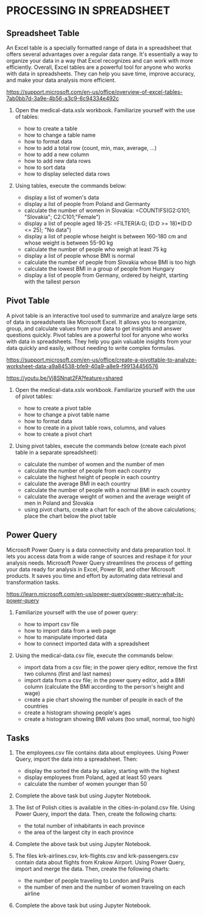 # PROCESSING IN SPREADSHEET



## Spreadsheet Table

An Excel table is a specially formatted range of data in a spreadsheet that offers several advantages over a regular data range. It's essentially a way to organize your data in a way that Excel recognizes and can work with more efficiently. Overall, Excel tables are a powerful tool for anyone who works with data in spreadsheets. They can help you save time, improve accuracy, and make your data analysis more efficient.

<https://support.microsoft.com/en-us/office/overview-of-excel-tables-7ab0bb7d-3a9e-4b56-a3c9-6c94334e492c>

1. Open the medical-data.xslx workbook. Familiarize yourself with the use of tables:
    * how to create a table
    * how to change a table name
    * how to format data
    * how to add a total row (count, min, max, average, ...)
    * how to add a new column
    * how to add new data rows
    * how to sort data
    * how to display selected data rows

1. Using tables, execute the commands below:
    * display a list of women's data
    * display a list of people from Poland and Germanty
    * calculate the number of women in Slovakia: =COUNTIFS(G2:G101; "Slovakia"; C2:C101;"Female")
    * display a list of people aged 18-25: =FILTER(A:G; (D:D >= 18)*(D:D <= 25); "No data")
    * display a list of people whose height is between 160-180 cm and whose weight is between 55-90 kg
    * calculate the number of people who weigh at least 75 kg
    * display a list of people whose BMI is normal
    * calculate the number of people from Slovakia whose BMI is too high
    * calculate the lowest BMI in a group of people from Hungary
    * display a list of people from Germany, ordered by height, starting with the tallest person



## Pivot Table

A pivot table is an interactive tool used to summarize and analyze large sets of data in spreadsheets like Microsoft Excel. It allows you to reorganize, group, and calculate values from your data to get insights and answer questions quickly. Pivot tables are a powerful tool for anyone who works with data in spreadsheets. They help you gain valuable insights from your data quickly and easily, without needing to write complex formulas.

<https://support.microsoft.com/en-us/office/create-a-pivottable-to-analyze-worksheet-data-a9a84538-bfe9-40a9-a8e9-f99134456576>

<https://youtu.be/Vj8SNnat2FA?feature=shared>

1. Open the medical-data.xslx workbook. Familiarize yourself with the use of pivot tables:
    * how to create a pivot table
    * how to change a pivot table name
    * how to format data
    * how to create in a pivot table rows, columns, and values
    * how to create a pivot chart


1. Using pivot tables, execute the commands below (create each pivot table in a separate spreadsheet):
    * calculate the number of women and the number of men
    * calculate the number of people from each country
    * calculate the highest height of people in each country
    * calculate the average BMI in each country
    * calculate the number of people with a normal BMI in each country
    * calculate the average weight of women and the average weight of men in Poland and Slovakia
    * using pivot charts, create a chart for each of the above calculations; place the chart below the pivot table



## Power Query

Microsoft Power Query is a data connectivity and data preparation tool. It lets you access data from a wide range of sources and reshape it for your analysis needs. Microsoft Power Query streamlines the process of getting your data ready for analysis in Excel, Power BI, and other Microsoft products. It saves you time and effort by automating data retrieval and transformation tasks.

<https://learn.microsoft.com/en-us/power-query/power-query-what-is-power-query>

1. Familiarize yourself with the use of power query:
    * how to import csv file
    * how to import data from a web page
    * how to manipulate imported data 
    * how to connect imported data with a spreadsheet 

1. Using the medical-data.csv file, execute the commands below:
    * import data from a csv file; in the power qiery editor, remove the first two columns (first and last names)
    * import data from a csv file; in the power query editor, add a BMI column (calculate the BMI according to the person's height and wage)
    * create a pie chart showing the number of people in each of the countries 
    * create a histogram showing people's ages 
    * create a histogram showing BMI values (too small, normal, too high)


## Tasks

1. The employees.csv file contains data about employees. Using Power Query, import the data into a spreadsheet. Then:
    * display the sorted the data by salary, starting with the highest
    * display employees from Poland, aged at least 50 years
    * calculate the number of women younger than 50

1. Complete the above task but using Jupyter Notebook.

1. The list of Polish cities is available in the cities-in-poland.csv file. Using Power Query, import the data. Then, create the following charts:
    * the total number of inhabitants in each province
    * the area of the largest city in each province

1. Complete the above task but using Jupyter Notebook.

1. The files krk-airlines.csv, krk-flights.csv and krk-passengers.csv contain data about flights from Krakow Airport. Using Power Query, import and merge the data. Then, create the following charts:
    * the number of people traveling to London and Paris 
    * the number of men and the number of women traveling on each airline

1. Complete the above task but using Jupyter Notebook.
